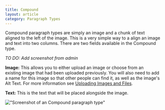 ```yaml
---
title: Compound
layout: article
category: Paragraph Types
---
```


Compound paragraph types are simply an image and a chunk of text aligned to the left of the image. This is a very simple way to a align an image and text into two columns. There are two fields available in the Compound type.

*TO DO: Add screenshot from admin*

**Image:** This allows you to either upload an image or choose from an existing image that had been uploaded previously. You will also need to add a name for this image so that other people can find it, as well as the image's Alt Text. For more information see [Uploading Images and Files](../02_about_drupal/03-uploading-images-and-files.htmls).

**Text:** This is the text that will be placed alongside the image.

!["Screenshot of an Compound paragraph type"](paragraphs--compound.png)